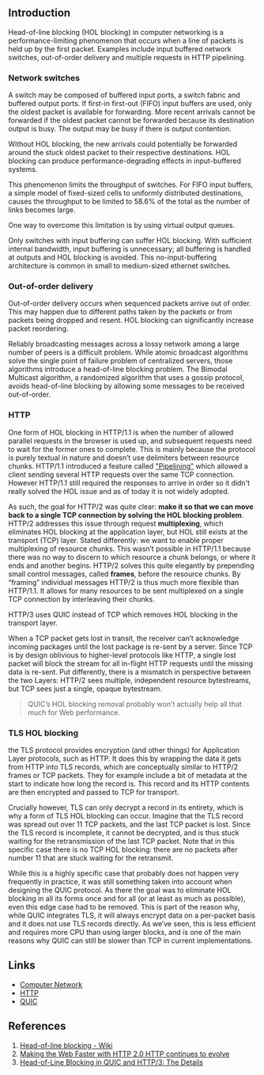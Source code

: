 ## Introduction


Head-of-line blocking (HOL blocking) in computer networking is a performance-limiting phenomenon that occurs when a line of packets is held up by the first packet.
Examples include input buffered network switches, out-of-order delivery and multiple requests in HTTP pipelining.

### Network switches

A switch may be composed of buffered input ports, a switch fabric and buffered output ports. If first-in first-out (FIFO) input buffers are used, only the oldest packet is available for forwarding. 
More recent arrivals cannot be forwarded if the oldest packet cannot be forwarded because its destination output is busy. The output may be busy if there is output contention.

Without HOL blocking, the new arrivals could potentially be forwarded around the stuck oldest packet to their respective destinations. HOL blocking can produce performance-degrading effects in input-buffered systems.

This phenomenon limits the throughput of switches. 
For FIFO input buffers, a simple model of fixed-sized cells to uniformly distributed destinations, causes the throughput to be limited to 58.6% of the total as the number of links becomes large.

One way to overcome this limitation is by using virtual output queues.

Only switches with input buffering can suffer HOL blocking. With sufficient internal bandwidth, input buffering is unnecessary; all buffering is handled at outputs and HOL blocking is avoided. 
This no-input-buffering architecture is common in small to medium-sized ethernet switches.


### Out-of-order delivery
Out-of-order delivery occurs when sequenced packets arrive out of order. This may happen due to different paths taken by the packets or from packets being dropped and resent. 
HOL blocking can significantly increase packet reordering.


Reliably broadcasting messages across a lossy network among a large number of peers is a difficult problem. 
While atomic broadcast algorithms solve the single point of failure problem of centralized servers, those algorithms introduce a head-of-line blocking problem.
The Bimodal Multicast algorithm, a randomized algorithm that uses a gossip protocol, avoids head-of-line blocking by allowing some messages to be received out-of-order.

### HTTP

One form of HOL blocking in HTTP/1.1 is when the number of allowed parallel requests in the browser is used up, and subsequent requests need to wait for the former ones to complete. 
This is mainly because the protocol is purely textual in nature and doesn’t use delimiters between resource chunks.
HTTP/1.1 introduced a feature called ["Pipelining"](/docs/CS/CN/HTTP.md?id=pipelining) which allowed a client sending several HTTP requests over the same TCP connection.
However HTTP/1.1 still required the responses to arrive in order so it didn't really solved the HOL issue and as of today it is not widely adopted.

As such, the goal for HTTP/2 was quite clear: **make it so that we can move back to a single TCP connection by solving the HOL blocking problem**.
HTTP/2 addresses this issue through request **multiplexing**, which eliminates HOL blocking at the application layer, but HOL still exists at the transport (TCP) layer.
Stated differently: we want to enable proper multiplexing of resource chunks.
This wasn’t possible in HTTP/1.1 because there was no way to discern to which resource a chunk belongs, or where it ends and another begins. 
HTTP/2 solves this quite elegantly by prepending small control messages, called **frames**, before the resource chunks.
By “framing” individual messages HTTP/2 is thus much more flexible than HTTP/1.1. 
It allows for many resources to be sent multiplexed on a single TCP connection by interleaving their chunks.



HTTP/3 uses QUIC instead of TCP which removes HOL blocking in the transport layer.

When a TCP packet gets lost in transit, the receiver can’t acknowledge incoming packages until the lost package is re-sent by a server.
Since TCP is by design oblivious to higher-level protocols like HTTP, a single lost packet will block the stream for all in-flight HTTP requests until the missing data is re-sent.
Put differently, there is a mismatch in perspective between the two Layers: HTTP/2 sees multiple, independent resource bytestreams, but TCP sees just a single, opaque bytestream.

> QUIC’s HOL blocking removal probably won’t actually help all that much for Web performance.



### TLS HOL blocking

the TLS protocol provides encryption (and other things) for Application Layer protocols, such as HTTP. 
It does this by wrapping the data it gets from HTTP into TLS records, which are conceptually similar to HTTP/2 frames or TCP packets. 
They for example include a bit of metadata at the start to indicate how long the record is. This record and its HTTP contents are then encrypted and passed to TCP for transport.

Crucially however, TLS can only decrypt a record in its entirety, which is why a form of TLS HOL blocking can occur.
Imagine that the TLS record was spread out over 11 TCP packets, and the last TCP packet is lost. 
Since the TLS record is incomplete, it cannot be decrypted, and is thus stuck waiting for the retransmission of the last TCP packet. 
Note that in this specific case there is no TCP HOL blocking: there are no packets after number 11 that are stuck waiting for the retransmit.

While this is a highly specific case that probably does not happen very frequently in practice, it was still something taken into account when designing the QUIC protocol. 
As there the goal was to eliminate HOL blocking in all its forms once and for all (or at least as much as possible), even this edge case had to be removed. This is part of the reason why, 
while QUIC integrates TLS, it will always encrypt data on a per-packet basis and it does not use TLS records directly. 
As we’ve seen, this is less efficient and requires more CPU than using larger blocks, and is one of the main reasons why QUIC can still be slower than TCP in current implementations.



## Links

- [Computer Network](/docs/CS/CN/CN.md)
- [HTTP](/docs/CS/CN/HTTP.md)
- [QUIC](/docs/CS/CN/QUIC.md)

## References

1. [Head-of-line blocking - Wiki](https://en.wikipedia.org/wiki/Head-of-line_blocking)
2. [Making the Web Faster with HTTP 2.0 HTTP continues to evolve](https://queue.acm.org/detail.cfm?id=2555617)
3. [Head-of-Line Blocking in QUIC and HTTP/3: The Details](https://github.com/rmarx/holblocking-blogpost#sec_tls)